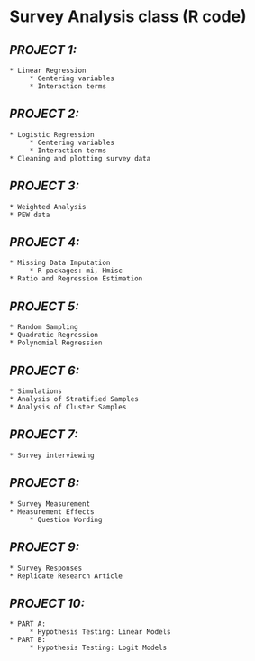# **Survey Analysis class (R code)**

## *PROJECT 1:*

    * Linear Regression
         * Centering variables
         * Interaction terms

## *PROJECT 2:*

    * Logistic Regression
         * Centering variables
         * Interaction terms
    * Cleaning and plotting survey data

## *PROJECT 3:*

    * Weighted Analysis
    * PEW data

## *PROJECT 4:*

    * Missing Data Imputation
         * R packages: mi, Hmisc
    * Ratio and Regression Estimation

## *PROJECT 5:*

    * Random Sampling
    * Quadratic Regression
    * Polynomial Regression

## *PROJECT 6:*

    * Simulations
    * Analysis of Stratified Samples
    * Analysis of Cluster Samples

## *PROJECT 7:*

    * Survey interviewing

## *PROJECT 8:*

    * Survey Measurement
    * Measurement Effects
         * Question Wording

## *PROJECT 9:*

    * Survey Responses
    * Replicate Research Article

## *PROJECT 10:*

    * PART A:
         * Hypothesis Testing: Linear Models 
    * PART B:
         * Hypothesis Testing: Logit Models


